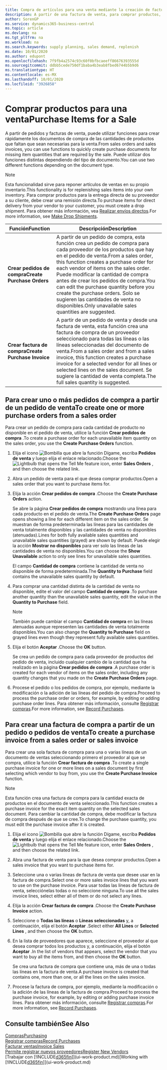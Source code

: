 ```yaml
---
title: Compra de artículos para una venta mediante la creación de facturas de compra | Documentos de Microsoft
description: A partir de una factura de venta, para comprar productos, puede crear una factura de compra de un proveedor.
author: SorenGP
ms.service: dynamics365-business-central
ms.topic: article
ms.devlang: na
ms.tgt_pltfrm: na
ms.workload: na
ms.search.keywords: supply planning, sales demand, replenish
ms.date: 10/01/2020
ms.author: edupont
ms.openlocfilehash: 7f9fb4a2574c93c60f0bfbcaeeff86676393555d
ms.sourcegitcommit: ddbb5cede750df1baba4b3eab8fbed6744b5b9d6
ms.translationtype: HT
ms.contentlocale: es-MX
ms.lasthandoff: 10/01/2020
ms.locfileid: "3926858"
---
```

# <a name="purchase-items-for-a-sale"></a><span data-ttu-id="df7e3-103">Comprar productos para una venta</span><span class="sxs-lookup"><span data-stu-id="df7e3-103">Purchase Items for a Sale</span></span>
<span data-ttu-id="df7e3-104">A partir de pedidos y facturas de venta, puede utilizar funciones para crear rápidamente los documentos de compra de las cantidades de productos que faltan que sean necesarias para la venta.</span><span class="sxs-lookup"><span data-stu-id="df7e3-104">From sales orders and sales invoices, you can use functions to quickly create purchase documents for missing item quantities that are required by the sale.</span></span> <span data-ttu-id="df7e3-105">Puede utilizar dos funciones distintas dependiendo del tipo de documento.</span><span class="sxs-lookup"><span data-stu-id="df7e3-105">You can use two different functions depending on the document type.</span></span>

> [!Note]
> <span data-ttu-id="df7e3-106">Esta funcionalidad sirve para reponer artículos de ventas en su propio inventario.</span><span class="sxs-lookup"><span data-stu-id="df7e3-106">This functionality is for replenishing sales items into your own inventory.</span></span> <span data-ttu-id="df7e3-107">Para comprar productos para la entrega directa de su proveedor a su cliente, debe crear una remisión directa.</span><span class="sxs-lookup"><span data-stu-id="df7e3-107">To purchase items for direct delivery from your vendor to your customer, you must create a drop shipment.</span></span> <span data-ttu-id="df7e3-108">Para obtener más información, vea [Realizar envíos directos](sales-how-drop-shipment.md).</span><span class="sxs-lookup"><span data-stu-id="df7e3-108">For more information, see [Make Drop Shipments](sales-how-drop-shipment.md).</span></span>   

|<span data-ttu-id="df7e3-109">Función</span><span class="sxs-lookup"><span data-stu-id="df7e3-109">Function</span></span>|<span data-ttu-id="df7e3-110">Descripción</span><span class="sxs-lookup"><span data-stu-id="df7e3-110">Description</span></span>|
|--------|-----------|
|<span data-ttu-id="df7e3-111">**Crear pedidos de compra**</span><span class="sxs-lookup"><span data-stu-id="df7e3-111">**Create Purchase Orders**</span></span>|<span data-ttu-id="df7e3-112">A partir de un pedido de compra, esta función crea un pedido de compra para cada proveedor de los productos que hay en el pedido de venta.</span><span class="sxs-lookup"><span data-stu-id="df7e3-112">From a sales order, this function creates a purchase order for each vendor of items on the sales order.</span></span> <span data-ttu-id="df7e3-113">Puede modificar la cantidad de compra antes de crear los pedidos de compra.</span><span class="sxs-lookup"><span data-stu-id="df7e3-113">You can edit the purchase quantity before you create the purchase orders.</span></span> <span data-ttu-id="df7e3-114">Solo se sugieren las cantidades de venta no disponibles.</span><span class="sxs-lookup"><span data-stu-id="df7e3-114">Only unavailable sales quantities are suggested.</span></span>
|<span data-ttu-id="df7e3-115">**Crear factura de compra**</span><span class="sxs-lookup"><span data-stu-id="df7e3-115">**Create Purchase Invoice**</span></span>|<span data-ttu-id="df7e3-116">A partir de un pedido de venta y desde una factura de venta, esta función crea una factura de compra de un proveedor seleccionado para todas las líneas o las líneas seleccionadas del documento de venta.</span><span class="sxs-lookup"><span data-stu-id="df7e3-116">From a sales order and from a sales invoice, this function creates a purchase invoice for a selected vendor for all lines or selected lines on the sales document.</span></span> <span data-ttu-id="df7e3-117">Se sugiere la cantidad de venta completa.</span><span class="sxs-lookup"><span data-stu-id="df7e3-117">The full sales quantity is suggested.</span></span>|

## <a name="to-create-one-or-more-purchase-orders-from-a-sales-order"></a><span data-ttu-id="df7e3-118">Para crear uno o más pedidos de compra a partir de un pedido de venta</span><span class="sxs-lookup"><span data-stu-id="df7e3-118">To create one or more purchase orders from a sales order</span></span>
<span data-ttu-id="df7e3-119">Para crear un pedido de compra para cada cantidad de producto no disponible en el pedido de venta, utilice la función **Crear pedidos de compra** .</span><span class="sxs-lookup"><span data-stu-id="df7e3-119">To create a purchase order for each unavailable item quantity on the sales order, you use the **Create Purchase Orders** function.</span></span>

1. <span data-ttu-id="df7e3-120">Elija el icono ![Bombilla que abre la función Dígame](media/ui-search/search_small.png "Dígame qué desea hacer"), escriba **Pedidos de venta** y luego elija el enlace relacionado.</span><span class="sxs-lookup"><span data-stu-id="df7e3-120">Choose the ![Lightbulb that opens the Tell Me feature](media/ui-search/search_small.png "Tell me what you want to do") icon, enter **Sales Orders** , and then choose the related link.</span></span>
2. <span data-ttu-id="df7e3-121">Abra un pedido de venta para el que desea comprar productos.</span><span class="sxs-lookup"><span data-stu-id="df7e3-121">Open a sales order that you want to purchase items for.</span></span>
3. <span data-ttu-id="df7e3-122">Elija la acción **Crear pedidos de compra** .</span><span class="sxs-lookup"><span data-stu-id="df7e3-122">Choose the **Create Purchase Orders** action.</span></span>

    <span data-ttu-id="df7e3-123">Se abre la página **Crear pedidos de compra** mostrando una línea para cada producto en el pedido de venta.</span><span class="sxs-lookup"><span data-stu-id="df7e3-123">The **Create Purchase Orders** page opens showing a line for each different item on the sales order.</span></span> <span data-ttu-id="df7e3-124">Se muestran de forma predeterminada las líneas para las cantidades de venta totalmente disponibles y las cantidades de venta no disponibles (atenuadas).</span><span class="sxs-lookup"><span data-stu-id="df7e3-124">Lines for both fully available sales quantities and unavailable sales quantities (grayed) are shown by default.</span></span> <span data-ttu-id="df7e3-125">Puede elegir la acción **Mostrar no disponibles** para ver solo las líneas de las cantidades de venta no disponibles.</span><span class="sxs-lookup"><span data-stu-id="df7e3-125">You can choose the **Show Unavailable** action to only see lines for unavailable sales quantities.</span></span>

    <span data-ttu-id="df7e3-126">El campo **Cantidad de compra** contiene la cantidad de venta no disponible de forma predeterminada.</span><span class="sxs-lookup"><span data-stu-id="df7e3-126">The **Quantity to Purchase** field contains the unavailable sales quantity by default.</span></span>
4. <span data-ttu-id="df7e3-127">Para comprar una cantidad distinta de la cantidad de venta no disponible, edite el valor del campo **Cantidad de compra** .</span><span class="sxs-lookup"><span data-stu-id="df7e3-127">To purchase another quantity than the unavailable sales quantity, edit the value in the **Quantity to Purchase** field.</span></span>

    > [!NOTE]  
    >   <span data-ttu-id="df7e3-128">También puede cambiar el campo **Cantidad de compra** en las líneas atenuadas aunque representen las cantidades de venta totalmente disponibles.</span><span class="sxs-lookup"><span data-stu-id="df7e3-128">You can also change the **Quantity to Purchase** field on grayed lines even though they represent fully available sales quantities.</span></span>
5. <span data-ttu-id="df7e3-129">Elija el botón **Aceptar** .</span><span class="sxs-lookup"><span data-stu-id="df7e3-129">Choose the **OK** button.</span></span>

    <span data-ttu-id="df7e3-130">Se crea un pedido de compra para cada proveedor de productos del pedido de venta, incluido cualquier cambio de la cantidad que ha realizado en la página **Crear pedidos de compra** .</span><span class="sxs-lookup"><span data-stu-id="df7e3-130">A purchase order is created for each vendor of items on the sales order, including any quantity changes that you made on the **Create Purchase Orders** page.</span></span>
7. <span data-ttu-id="df7e3-131">Procese el pedido o los pedidos de compra, por ejemplo, mediante la modificación o la adición de las líneas del pedido de compra.</span><span class="sxs-lookup"><span data-stu-id="df7e3-131">Proceed to process the purchase order or orders, for example, by editing or adding purchase order lines.</span></span> <span data-ttu-id="df7e3-132">Para obtener más información, consulte [Registrar compras](purchasing-how-record-purchases.md).</span><span class="sxs-lookup"><span data-stu-id="df7e3-132">For more information, see [Record Purchases](purchasing-how-record-purchases.md).</span></span>


## <a name="to-create-a-purchase-invoice-from-a-sales-order-or-sales-invoice"></a><span data-ttu-id="df7e3-133">Para crear una factura de compra a partir de un pedido o pedidos de venta</span><span class="sxs-lookup"><span data-stu-id="df7e3-133">To create a purchase invoice from a sales order or sales invoice</span></span>
<span data-ttu-id="df7e3-134">Para crear una sola factura de compra para una o varias líneas de un documento de ventas seleccionando primero el proveedor al que se compra, utilice la función **Crear factura de compra** .</span><span class="sxs-lookup"><span data-stu-id="df7e3-134">To create a single purchase invoice for one or more lines on a sales document by first selecting which vendor to buy from, you use the **Create Purchase Invoice** function.</span></span>

> [!NOTE]  
>   <span data-ttu-id="df7e3-135">Esta función crea una factura de compra para la cantidad exacta de productos en el documento de venta seleccionado.</span><span class="sxs-lookup"><span data-stu-id="df7e3-135">This function creates a purchase invoice for the exact item quantity on the selected sales document.</span></span> <span data-ttu-id="df7e3-136">Para cambiar la cantidad de compra, debe modificar la factura de compra después de que se cree.</span><span class="sxs-lookup"><span data-stu-id="df7e3-136">To change the purchase quantity, you must edit the purchase invoice after it is created.</span></span>  

1. <span data-ttu-id="df7e3-137">Elija el icono ![Bombilla que abre la función Dígame](media/ui-search/search_small.png "Dígame qué desea hacer"), escriba **Pedidos de venta** y luego elija el enlace relacionado.</span><span class="sxs-lookup"><span data-stu-id="df7e3-137">Choose the ![Lightbulb that opens the Tell Me feature](media/ui-search/search_small.png "Tell me what you want to do") icon, enter **Sales Orders** , and then choose the related link.</span></span>
2. <span data-ttu-id="df7e3-138">Abra una factura de venta para la que desea comprar productos.</span><span class="sxs-lookup"><span data-stu-id="df7e3-138">Open a sales invoice that you want to purchase items for.</span></span>
3. <span data-ttu-id="df7e3-139">Seleccione una o varias líneas de factura de venta que desee usar en la factura de compra.</span><span class="sxs-lookup"><span data-stu-id="df7e3-139">Select one or more sales invoice lines that you want to use on the purchase invoice.</span></span> <span data-ttu-id="df7e3-140">Para usar todas las líneas de factura de venta, selecciónelas todas o no seleccione ninguna.</span><span class="sxs-lookup"><span data-stu-id="df7e3-140">To use all the sales invoice lines, select either all of them or do not select any lines.</span></span>
4. <span data-ttu-id="df7e3-141">Elija la acción **Crear factura de compra** .</span><span class="sxs-lookup"><span data-stu-id="df7e3-141">Choose the **Create Purchase Invoice** action.</span></span>
5. <span data-ttu-id="df7e3-142">Seleccione o **Todas las líneas** o **Líneas seleccionadas** y, a continuación, elija el botón **Aceptar** .</span><span class="sxs-lookup"><span data-stu-id="df7e3-142">Select either **All Lines** or **Selected Lines** , and then choose the **OK** button.</span></span>  
6. <span data-ttu-id="df7e3-143">En la lista de proveedores que aparece, seleccione el proveedor al que desea comprar todos los productos y, a continuación, elija el botón **Aceptar** .</span><span class="sxs-lookup"><span data-stu-id="df7e3-143">In the list of vendors that appears, select the vendor that you want to buy all the items from, and then choose the **OK** button.</span></span>

    <span data-ttu-id="df7e3-144">Se crea una factura de compra que contiene una, más de una o todas las líneas en la factura de venta.</span><span class="sxs-lookup"><span data-stu-id="df7e3-144">A purchase invoice is created that contains one, more than one, or all the lines on the sales invoice.</span></span>
7. <span data-ttu-id="df7e3-145">Procese la factura de compra, por ejemplo, mediante la modificación o la adición de las líneas de la factura de compra.</span><span class="sxs-lookup"><span data-stu-id="df7e3-145">Proceed to process the purchase invoice, for example, by editing or adding purchase invoice lines.</span></span> <span data-ttu-id="df7e3-146">Para obtener más información, consulte [Registrar compras](purchasing-how-record-purchases.md).</span><span class="sxs-lookup"><span data-stu-id="df7e3-146">For more information, see [Record Purchases](purchasing-how-record-purchases.md).</span></span>

## <a name="see-also"></a><span data-ttu-id="df7e3-147">Consulte también</span><span class="sxs-lookup"><span data-stu-id="df7e3-147">See Also</span></span>
[<span data-ttu-id="df7e3-148">Compras</span><span class="sxs-lookup"><span data-stu-id="df7e3-148">Purchasing</span></span>](purchasing-manage-purchasing.md)  
[<span data-ttu-id="df7e3-149">Registrar compras</span><span class="sxs-lookup"><span data-stu-id="df7e3-149">Record Purchases</span></span>](purchasing-how-record-purchases.md)  
[<span data-ttu-id="df7e3-150">Facturar ventas</span><span class="sxs-lookup"><span data-stu-id="df7e3-150">Invoice Sales</span></span>](sales-how-invoice-sales.md)  
[<span data-ttu-id="df7e3-151">Permite registrar nuevos proveedores</span><span class="sxs-lookup"><span data-stu-id="df7e3-151">Register New Vendors</span></span>](purchasing-how-register-new-vendors.md)  
<span data-ttu-id="df7e3-152">[Trabajar con [!INCLUDE[d365fin](includes/d365fin_md.md)]](ui-work-product.md)</span><span class="sxs-lookup"><span data-stu-id="df7e3-152">[Working with [!INCLUDE[d365fin](includes/d365fin_md.md)]](ui-work-product.md)</span></span>
